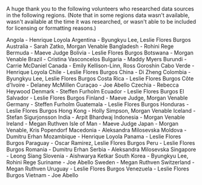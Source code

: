 A huge thank you to the following volunteers who researched data sources in the following regions. (Note that in some regions data wasn't available, wasn't available at the time it was researched, or wasn't able to be included for licensing or formatting reasons.)

Angola	- Henrique Loyola
Argentina	- Byungkyu Lee, Leslie Flores Burgos
Australia	- Sarah Zatko, Morgan Venable
Bangladesh - Rohini Rege
Bermuda - Maeve Judge
Bolivia	- Leslie Flores Burgos
Botswana - Morgan Venable
Brazil - Cristina Vasconcelos
Bulgaria - Maddy Myers
Burundi	- Carrie McDaniel
Canada - Emily Kellison-Linn, Ross Goroshin
Cabo Verde - Henrique Loyola
Chile - Leslie Flores Burgos
China	- Di Zheng
Colombia - Byungkyu Lee, Leslie Flores Burgos
Costa Rica - Leslie Flores Burgos
Côte d'Ivoire - Delaney McMillen
Curaçao - Joe Abello
Czechia	- Rebecca Heywood
Denmark	- Steffen Furholm
Ecuador	- Leslie Flores Burgos
El Salvador	- Leslie Flores Burgos
Finland	- Maeve Judge, Morgan Venable
Germany - Steffen Furholm
Guatemala	- Leslie Flores Burgos
Honduras - Leslie Flores Burgos
Hong Kong	- Holly Simpson, Morgan Venable
Iceland	- Stefan Sigurjonsson
India	- Arpit Bhardwaj
Indonesia	- Morgan Venable
Ireland	- Megan Ruthven
Isle of Man - Maeve Judge
Japan	- Morgan Venable, Kris Popendorf
Macedonia	- Aleksandra Milosevska
Moldova - Dumitru Erhan
Mozambique - Henrique Loyola
Panama - Leslie Flores Burgos
Paraguay - Oscar Ramirez, Leslie Flores Burgos
Peru - Leslie Flores Burgos
Romania	- Dumitru Erhan
Serbia - Aleksandra Milosevska
Singapore	- Leong Siang
Slovenia - Aishwarya Ketkar
South Korea - Byungkyu Lee, Rohini Rege
Suriname - Joe Abello
Sweden - Megan Ruthven
Switzerland - Megan Ruthven
Uruguay - Leslie Flores Burgos
Venezuela - Leslie Flores Burgos
Vietnam	- Joe Abello
